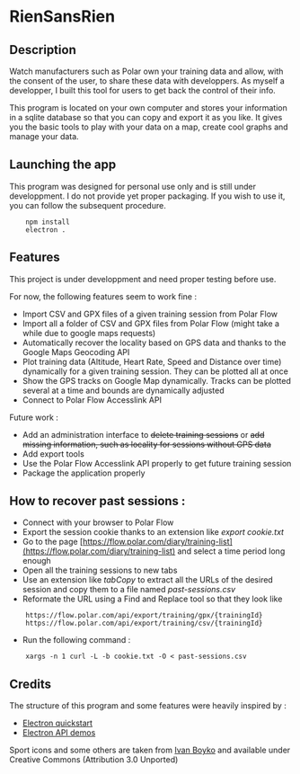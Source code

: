 # RienSansRien

## Description

Watch manufacturers such as Polar own your training data and allow, with the consent of the user, to share these data with developpers.
As myself a developper, I built this tool for users to get back the control of their info.

This program is located on your own computer and stores your information in a sqlite database so that you can copy and export it as you like.
It gives you the basic tools to play with your data on a map, create cool graphs and manage your data.

## Launching the app

This program was designed for personal use only and is still under developpment.
I do not provide yet proper packaging.
If you wish to use it, you can follow the subsequent procedure.

```
    npm install
    electron .
```

## Features

This project is under developpment and need proper testing before use.

For now, the following features seem to work fine :

- Import CSV and GPX files of a given training session from Polar Flow
- Import all a folder of CSV and GPX files from Polar Flow (might take a while due to google maps requests)
- Automatically recover the locality based on GPS data and thanks to the Google Maps Geocoding API
- Plot training data (Altitude, Heart Rate, Speed and Distance over time) dynamically for a given training session. They can be plotted all at once
- Show the GPS tracks on Google Map dynamically. Tracks can be plotted several at a time and bounds are dynamically adjusted
- Connect to Polar Flow Accesslink API

Future work :

- Add an administration interface to ~~delete training sessions~~ or ~~add missing information, such as locality for sessions without GPS data~~
- Add export tools
- Use the Polar Flow Accesslink API properly to get future training session
- Package the application properly

## How to recover past sessions :

- Connect with your browser to Polar Flow
- Export the session cookie thanks to an extension like *export cookie.txt*
- Go to the page [https://flow.polar.com/diary/training-list](https://flow.polar.com/diary/training-list) and select a time period long enough
- Open all the training sessions to new tabs
- Use an extension like *tabCopy* to extract all the URLs of the desired session and copy them to a file named *past-sessions.csv*
- Reformate the URL using a Find and Replace tool so that they look like
```
    https://flow.polar.com/api/export/training/gpx/{trainingId}
    https://flow.polar.com/api/export/training/csv/{trainingId}
```
- Run the following command :
```
    xargs -n 1 curl -L -b cookie.txt -O < past-sessions.csv
```

## Credits

The structure of this program and some features were heavily inspired by :

- [Electron quickstart](https://github.com/electron/electron-quick-start)
- [Electron API demos](https://github.com/electron/electron-api-demos)

Sport icons and some others are taken from [Ivan Boyko](https://www.iconfinder.com/visualpharm) and available under Creative Commons (Attribution 3.0 Unported)
